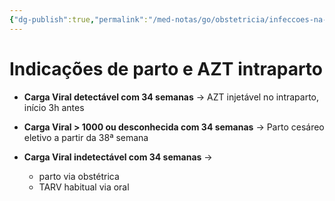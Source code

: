 ```yaml
---
{"dg-publish":true,"permalink":"/med-notas/go/obstetricia/infeccoes-na-gestacao/hiv-na-gestacao/","tags":["review"]}
---
```


# Indicações de parto e AZT intraparto
- **Carga Viral detectável com 34 semanas** -> AZT injetável no intraparto, início 3h antes

- **Carga Viral > 1000 ou desconhecida com 34 semanas** -> Parto cesáreo eletivo a partir da 38ª semana

- **Carga Viral indetectável com 34 semanas** ->
	- parto via obstétrica
	- TARV habitual via oral